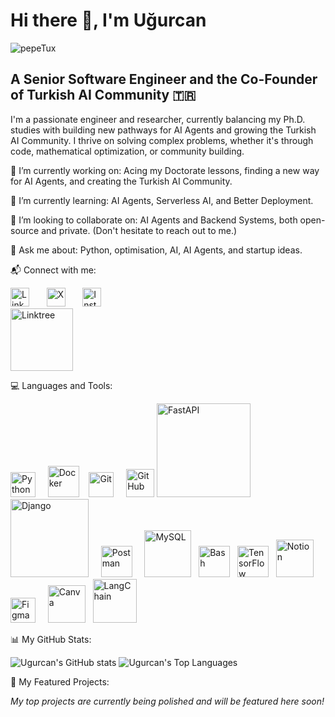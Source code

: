 # Hi there 👋, I'm Uğurcan

![pepeTux](https://cdn.frankerfacez.com/emoticon/245701/4)

## A Senior Software Engineer and the Co-Founder of Turkish AI Community 🇹🇷

I'm a passionate engineer and researcher, currently balancing my Ph.D. studies with building new pathways for AI Agents and growing the Turkish AI Community. I thrive on solving complex problems, whether it's through code, mathematical optimization, or community building.

🔭 I’m currently working on: Acing my Doctorate lessons, finding a new way for AI Agents, and creating the Turkish AI Community.

🌱 I’m currently learning: AI Agents, Serverless AI, and Better Deployment.

👯 I’m looking to collaborate on: AI Agents and Backend Systems, both open-source and private. (Don't hesitate to reach out to me.)

💬 Ask me about: Python, optimisation, AI, AI Agents, and startup ideas.

📬 Connect with me:

<a href="https://linkedin.com/in/ugurcanuzunkaya" target="_blank"><img src="https://raw.githubusercontent.com/rahuldkjain/github-profile-readme-generator/master/src/images/icons/Social/linked-in-alt.svg" alt="LinkedIn" width="30"/></a> &nbsp; &nbsp; &nbsp; <a href="https://x.com/ugurcanuznkaya" target="_blank"><img src="https://upload.wikimedia.org/wikipedia/commons/thumb/b/b7/X_logo.jpg/250px-X_logo.jpg" alt="X" width="30"/></a> &nbsp; &nbsp; &nbsp;  <a href="https://instagram.com/ugurcanuzunkayaa" target="_blank"><img src="https://raw.githubusercontent.com/rahuldkjain/github-profile-readme-generator/master/src/images/icons/Social/instagram.svg" alt="Instagram" width="30"/></a> &nbsp; &nbsp; &nbsp;  
<a href="https://linktr.ee/ugurcanuzunkaya" target="_blank"><img src="https://logos-world.net/wp-content/uploads/2022/12/Linktree-Emblem.png" alt="Linktree" width="100"/></a>

💻 Languages and Tools:

<a href="https://www.python.org/" target="_blank"><img src="https://upload.wikimedia.org/wikipedia/commons/thumb/c/c3/Python-logo-notext.svg/1200px-Python-logo-notext.svg.png" alt="Python" width="40"/></a> &nbsp; &nbsp;
<a href="https://www.docker.com/" target="_blank"><img src="https://cdn4.iconfinder.com/data/icons/logos-and-brands/512/97_Docker_logo_logos-512.png" alt="Docker" width="50"/></a>&nbsp; &nbsp;
<a href="https://git-scm.com/" target="_blank"><img src="https://git-scm.com/images/logos/downloads/Git-Icon-1788C.png" alt="Git" width="40"/></a> &nbsp; &nbsp;
<a href="https://github.com/" target="_blank"><img src="https://uxwing.com/wp-content/themes/uxwing/download/brands-and-social-media/github-white-icon.png" alt="GitHub" width="45"/></a>
<a href="https://fastapi.tiangolo.com/" target="_blank"><img src="https://fastapi.tiangolo.com/img/logo-margin/logo-teal.png" alt="FastAPI" width="150"/></a>
<a href="https://www.djangoproject.com/" target="_blank"><img src="https://static.djangoproject.com/img/logos/django-logo-positive.svg" alt="Django" width="125"/></a> &nbsp; &nbsp;
<a href="https://www.postman.com/" target="_blank"><img src="https://uxwing.com/wp-content/themes/uxwing/download/brands-and-social-media/postman-icon.png" alt="Postman" width="50"/></a> &nbsp; &nbsp;
<a href="https://www.mysql.com/" target="_blank"><img src="https://www.mysql.com/common/logos/logo-mysql-170x115.png" alt="MySQL" width="75"/></a> &nbsp; 
<a href="https://www.gnu.org/software/bash/" target="_blank"><img src="https://upload.wikimedia.org/wikipedia/commons/thumb/4/4b/Bash_Logo_Colored.svg/2048px-Bash_Logo_Colored.svg.png" alt="Bash" width="50"/></a> &nbsp;
<a href="https://www.tensorflow.org/" target="_blank"><img src="https://upload.wikimedia.org/wikipedia/commons/thumb/2/2d/Tensorflow_logo.svg/449px-Tensorflow_logo.svg.png" alt="TensorFlow" width="50"/></a> &nbsp;
<a href="https://www.notion.so/" target="_blank"><img src="https://upload.wikimedia.org/wikipedia/commons/4/45/Notion_app_logo.png" alt="Notion" width="60"/></a>&nbsp; &nbsp;
<a href="https://www.figma.com/" target="_blank"><img src="https://upload.wikimedia.org/wikipedia/commons/3/33/Figma-logo.svg" alt="Figma" width="40"/></a> &nbsp; &nbsp;
<a href="https://www.canva.com/" target="_blank"><img src="https://static.canva.com/static/images/android-192x192.png" alt="Canva" width="60"/></a> &nbsp; 
<a href="https://www.langchain.com/" target="_blank"><img src="https://registry.npmmirror.com/@lobehub/icons-static-png/latest/files/dark/langchain.png" alt="LangChain" width="70"/></a>

📊 My GitHub Stats:

![Ugurcan's GitHub stats](https://github-readme-stats.vercel.app/api?username=ugurcanuzunkaya&show_icons=true&locale=en&theme=tokyonight)
![Ugurcan's Top Languages](https://github-readme-stats.vercel.app/api/top-langs?username=ugurcanuzunkaya&show_icons=true&locale=en&layout=compact&theme=tokyonight)

🚀 My Featured Projects:

<!--
To add a project, copy and paste the following block and fill in the details.
You can find good project icons at https://www.flaticon.com/ or https://simpleicons.org/

<table style="width:100%; border: none;">
<tr>
<td style="width: 100px; text-align: center;">
<img src="YOUR_PROJECT_ICON_URL" width="80" alt="Project Icon">
</td>
<td>
<h3><a href="YOUR_PROJECT_REPO_LINK">Project Title</a></h3>
<p>A short and engaging description of your project. Explain what it does and what technologies you used. Keep it to 1-2 sentences for clarity.</p>
</td>
</tr>
</table>

-->

<!-- PROJECT 1: To be added -->

*My top projects are currently being polished and will be featured here soon!*

<!-- PROJECT 2: To be added -->

<!-- PROJECT 3: To be added -->
